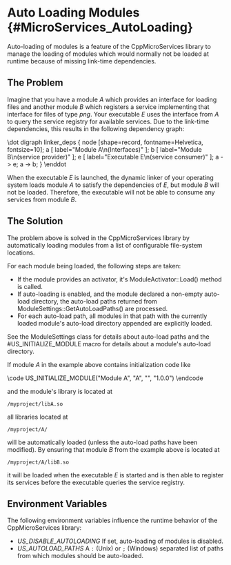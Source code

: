 Auto Loading Modules    {#MicroServices_AutoLoading}
====================

Auto-loading of modules is a feature of the CppMicroServices library to manage the loading
of modules which would normally not be loaded at runtime because of missing link-time
dependencies.

The Problem
-----------

Imagine that you have a module *A* which provides an interface for loading files and another
module *B* which registers a service implementing that interface for files of type *png*.
Your executable *E* uses the interface from *A* to query the service registry for available
services. Due to the link-time dependencies, this results in the following dependency graph:

\dot
digraph linker_deps {
  node [shape=record, fontname=Helvetica, fontsize=10];
  a [ label="Module A\n(Interfaces)" ];
  b [ label="Module B\n(service provider)" ];
  e [ label="Executable E\n(service consumer)" ];
  a -> e;
  a -> b;
}
\enddot

When the executable *E* is launched, the dynamic linker of your operating system loads
module *A* to satisfy the dependencies of *E*, but module *B* will not be loaded. Therefore,
the executable will not be able to consume any services from module *B*.

The Solution
------------

The problem above is solved in the CppMicroServices library by automatically loading modules
from a list of configurable file-system locations.

For each module being loaded, the following steps are taken:

 - If the module provides an activator, it's ModuleActivator::Load() method is called.
 - If auto-loading is enabled, and the module declared a non-empty auto-load directory, the
   auto-load paths returned from ModuleSettings::GetAutoLoadPaths() are processed.
 - For each auto-load path, all modules in that path with the currently loaded module's
   auto-load directory appended are explicitly loaded.

See the ModuleSettings class for details about auto-load paths and the #US_INITIALIZE_MODULE
macro for details about a module's auto-load directory.

If module *A* in the example above contains initialization code like

\code
US_INITIALIZE_MODULE("Module A", "A", "", "1.0.0")
\endcode

and the module's library is located at

    /myproject/libA.so

all libraries located at

    /myproject/A/

will be automatically loaded (unless the auto-load paths have been modified). By ensuring that
module *B* from the example above is located at

    /myproject/A/libB.so

it will be loaded when the executable *E* is started and is then able to register its services
before the executable queries the service registry.

Environment Variables
---------------------

The following environment variables influence the runtime behavior of the CppMicroServices library:
 
 - *US_DISABLE_AUTOLOADING* If set, auto-loading of modules is disabled.
 - *US_AUTOLOAD_PATHS* A `:` (Unix) or `;` (Windows) separated list of paths from which modules
   should be auto-loaded.


